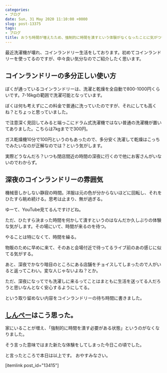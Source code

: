 ```yaml
---
categories:
- ブログ
date: Sun, 31 May 2020 11:10:00 +0000
slug: post-13375
tags:
- ブログ
title: おうち時間が増えたため、強制的に時間を潰すという体験がなくなったことに気がついた
---
```


最近洗濯機が壊れ、コインランドリー生活をしております。初めてコインランドリーを使ってるのですが、中々良い気分なのでご紹介したく思います。

<h2>コインランドリーの多分正しい使い方</h2>
ぼくが通っているコインランドリーは、洗濯と乾燥を全自動で800-1000円くらいです。7-16kgの範囲で洗濯可能となっています。

ぼくは何も考えずにこの料金で普通に洗っていたのですが、それにしても高くね？とちょっと思っていました。

で注意深く見回してみると端っこにドラム式洗濯機ではない普通の洗濯機が置いてありました。こちらは7kgまでで300円。

ガス乾燥機10分で100円というのもあったので、多分安く洗濯して乾燥はこっちでみたいなのが正解なのでは？という気がします。

実際どうなんだろ？いつも閉店間近の時間の深夜に行くので他にお客さんがいないのでわからず。

<h2>深夜のコインランドリーの雰囲気</h2>
機械音しかしない静寂の時間。洋服は元の色が分からないほどに回転し、それをひたすら眺め続ける。思考は止まり、無が過ぎる。

ゆーて、YouTube見てるんですけどね。

ただ、ひたすら決まった時間を何かして潰すというのはなんだか久しぶりの体験な気がします。その場にいて、時間が来るのを待つ。

やることは特になくて、時間を繰る。

物販のために早めに来て、そのあと会場付近で待ってるライブ前のあの感じに似てる気がする。

あと、深夜でかなり暗目のところにある店舗をチョイスしてしまったので人がいると返ってこわい。変な人じゃないよね？とか。

ただ、深夜になってでも洗濯しに来るってことはまともに生活を送ってる人だろうと思いなんとなく安心するようにしてる。

という取り留めない内容をコインランドリーの待ち時間に書きました。

<h2><a href="https://twitter.com/s_s_p_y">しんぺー</a>はこう思った。</h2>

家にいることが増え、「強制的に時間を潰す必要がある状態」というのがなくなりました。

そう言った意味ではまた新たな体験をしてしまった今日この頃でした。

と言ったところで本日は以上です。
おやすみなさい。

[itemlink post_id="13415"]